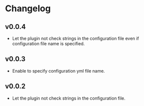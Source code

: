 # Changelog

## v0.0.4
- Let the plugin not check strings in the configuration file even if configuration file name is specified.

## v0.0.3
- Enable to specify configuration yml file name.

## v0.0.2
- Let the plugin not check strings in the configuration file.
